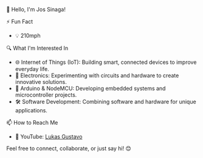 👋 Hello, I'm Jos Sinaga!

⚡ Fun Fact
- 💡 210mph
  
🔍 What I'm Interested In
- 🌐 Internet of Things (IoT): Building smart, connected devices to improve everyday life.
- 🔌 Electronics: Experimenting with circuits and hardware to create innovative solutions.
- 🤖 Arduino & NodeMCU: Developing embedded systems and microcontroller projects.
- 🛠️ Software Development: Combining software and hardware for unique applications.

📫 How to Reach Me
- 🎥 YouTube: [Lukas Gustavo](https://www.youtube.com/@Lukasgustavo16)


Feel free to connect, collaborate, or just say hi! 😊
